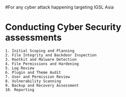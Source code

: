 #For any cyber attack happening targeting IGSL Asia

# Conducting Cyber Security assessments

    1. Initial Scoping and Planning
    2. File Integrity and Backdoor Inspection
    3. Rootkit and Malware Detection
    4. File Permissions and Hardening
    5. Log Review
    6. Plugin and Theme Audit
    7. User and Permission Review
    8. Vulnerability Scanning
    9. Backup and Recovery Assessment
    10. Reporting
